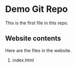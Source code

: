 #  Demo Git Repo

This is the first file in this repo.

## Website contents

Here are the files in the website.

1. index.html
